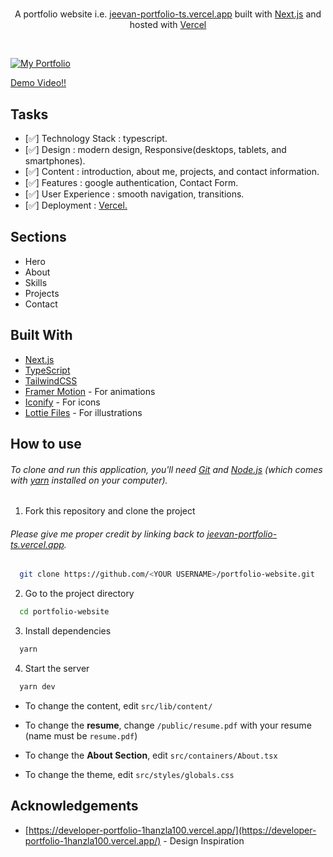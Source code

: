 <h1 align="center">
</h1>
<p align="center">
  A portfolio website i.e. <a href="https://jeevan-portfolio-ts.vercel.app/" target="_blank">jeevan-portfolio-ts.vercel.app</a> built with <a href="https://nextjs.org/" target="_blank">Next.js</a> and hosted with <a href="https://vercel.com/" target="_blank">Vercel</a>
</p>

<br>

[![My Portfolio](https://iili.io/JpAE80P.png)](https://jeevan-portfolio-ts.vercel.app/)

[Demo Video!!](https://drive.google.com/file/d/1o_QVCkxGBRPQAMsQaLG3jj8P8INCXHdY/view?usp=sharing)

## Tasks

- [✅] Technology Stack : typescript.
- [✅] Design : modern design, Responsive(desktops, tablets, and smartphones).
- [✅] Content : introduction, about me, projects, and contact information.
- [✅] Features : google authentication, Contact Form.
- [✅] User Experience : smooth navigation, transitions.
- [✅] Deployment : [Vercel.](https://jeevan-portfolio-ts.vercel.app/)

## Sections

- Hero
- About
- Skills
- Projects
- Contact

## Built With

- [Next.js](https://nextjs.org/)
- [TypeScript](https://www.typescriptlang.org/)
- [TailwindCSS](https://tailwindcss.com/)
- [Framer Motion](https://www.framer.com/motion/) - For animations
- [Iconify](https://icon-sets.iconify.design/) - For icons
- [Lottie Files](https://lottiefiles.com/) - For illustrations

## How to use

###### To clone and run this application, you'll need [Git](https://git-scm.com) and [Node.js](https://nodejs.org/en/download/) (which comes with [yarn](https://yarnpkg.com) installed on your computer).

1. Fork this repository and clone the project

###### Please give me proper credit by linking back to [jeevan-portfolio-ts.vercel.app](https://jeevan-portfolio-ts.vercel.app/).

```bash
  git clone https://github.com/<YOUR USERNAME>/portfolio-website.git
```

2. Go to the project directory

```bash
  cd portfolio-website
```

3. Install dependencies

```bash
  yarn
```

4. Start the server

```bash
  yarn dev
```

- To change the content, edit `src/lib/content/`

- To change the **resume**, change `/public/resume.pdf` with your resume (name must be `resume.pdf`)

- To change the **About Section**, edit `src/containers/About.tsx`

- To change the theme, edit `src/styles/globals.css`


## Acknowledgements

- [https://developer-portfolio-1hanzla100.vercel.app/](https://developer-portfolio-1hanzla100.vercel.app/) - Design Inspiration

